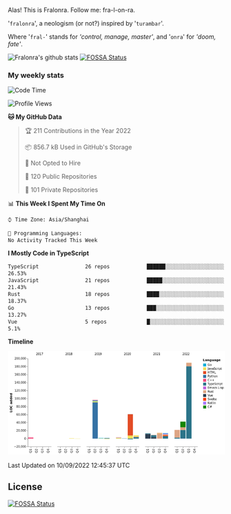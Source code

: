Alas! This is Fralonra. Follow me: fra-l-on-ra.

'`fralonra`', a neologism (or not?) inspired by '`turambar`'.

Where '`fral-`' stands for *'control, manage, master'*, and '`onra`' for *'doom, fate'*.

![Fralonra's github stats](https://github-readme-stats.vercel.app/api?username=fralonra)
[![FOSSA Status](https://app.fossa.com/api/projects/git%2Bgithub.com%2Ffralonra%2Ffralonra.svg?type=shield)](https://app.fossa.com/projects/git%2Bgithub.com%2Ffralonra%2Ffralonra?ref=badge_shield)

### My weekly stats

<!--START_SECTION:waka-->
![Code Time](http://img.shields.io/badge/Code%20Time-3%2C057%20hrs%2027%20mins-blue)

![Profile Views](http://img.shields.io/badge/Profile%20Views-0-blue)

**🐱 My GitHub Data** 

> 🏆 211 Contributions in the Year 2022
 > 
> 📦 856.7 kB Used in GitHub's Storage 
 > 
> 🚫 Not Opted to Hire
 > 
> 📜 120 Public Repositories 
 > 
> 🔑 101 Private Repositories  
 > 
📊 **This Week I Spent My Time On** 

```text
⌚︎ Time Zone: Asia/Shanghai

💬 Programming Languages: 
No Activity Tracked This Week

```

**I Mostly Code in TypeScript** 

```text
TypeScript               26 repos            ██████░░░░░░░░░░░░░░░░░░░   26.53% 
JavaScript               21 repos            █████░░░░░░░░░░░░░░░░░░░░   21.43% 
Rust                     18 repos            ████░░░░░░░░░░░░░░░░░░░░░   18.37% 
Go                       13 repos            ███░░░░░░░░░░░░░░░░░░░░░░   13.27% 
Vue                      5 repos             █░░░░░░░░░░░░░░░░░░░░░░░░   5.1%

```


**Timeline**

![Chart not found](https://raw.githubusercontent.com/fralonra/fralonra/master/charts/bar_graph.png) 


 Last Updated on 10/09/2022 12:45:37 UTC
<!--END_SECTION:waka-->

## License
[![FOSSA Status](https://app.fossa.com/api/projects/git%2Bgithub.com%2Ffralonra%2Ffralonra.svg?type=large)](https://app.fossa.com/projects/git%2Bgithub.com%2Ffralonra%2Ffralonra?ref=badge_large)
